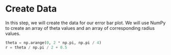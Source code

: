 # Create Data

In this step, we will create the data for our error bar plot. We will use NumPy to create an array of theta values and an array of corresponding radius values.

```python
theta = np.arange(0, 2 * np.pi, np.pi / 4)
r = theta / np.pi / 2 + 0.5
```
